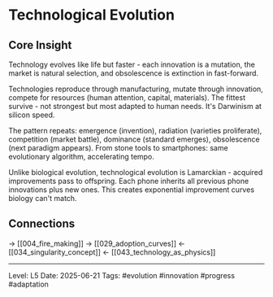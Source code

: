 # Technological Evolution

## Core Insight
Technology evolves like life but faster - each innovation is a mutation, the market is natural selection, and obsolescence is extinction in fast-forward.

Technologies reproduce through manufacturing, mutate through innovation, compete for resources (human attention, capital, materials). The fittest survive - not strongest but most adapted to human needs. It's Darwinism at silicon speed.

The pattern repeats: emergence (invention), radiation (varieties proliferate), competition (market battle), dominance (standard emerges), obsolescence (next paradigm appears). From stone tools to smartphones: same evolutionary algorithm, accelerating tempo.

Unlike biological evolution, technological evolution is Lamarckian - acquired improvements pass to offspring. Each phone inherits all previous phone innovations plus new ones. This creates exponential improvement curves biology can't match.

## Connections
→ [[004_fire_making]]
→ [[029_adoption_curves]]
← [[034_singularity_concept]]
← [[043_technology_as_physics]]

---
Level: L5
Date: 2025-06-21
Tags: #evolution #innovation #progress #adaptation